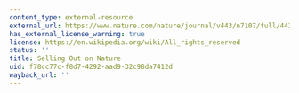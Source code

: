 ```yaml
---
content_type: external-resource
external_url: https://www.nature.com/nature/journal/v443/n7107/full/443027a.html
has_external_license_warning: true
license: https://en.wikipedia.org/wiki/All_rights_reserved
status: ''
title: Selling Out on Nature
uid: f78cc77c-f8d7-4292-aad9-32c98da7412d
wayback_url: ''
---
```


